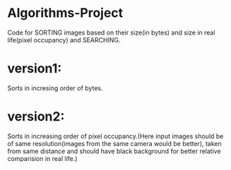 # Algorithms-Project
Code for SORTING images based on their size(in bytes) and size in real life(pixel occupancy) and SEARCHING.
# version1: 
Sorts in incresing order of bytes.
# version2: 
Sorts in increasing order of pixel occupancy.(Here input images should be of same resolution(images from the same camera would be better), taken from same distance and should have black background for better relative comparision in real life.)

